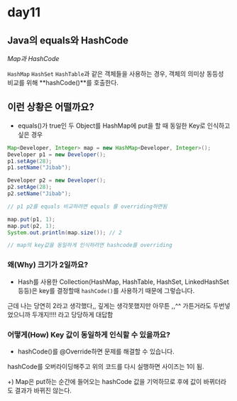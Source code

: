 # day11

## Java의 equals와 HashCode

*Map과 HashCode*

`HashMap` `HashSet` `HashTable`과 같은 객체들을 사용하는 경우, 객체의 의미상 동등성 비교를 위해 **hashCode()**를 호출한다.

## **이런 상황은 어떨까요?**

- equals()가 true인 두 Object를 HashMap에 put을 할 때 동일한 Key로 인식하고 싶은 경우

```java
Map<Developer, Integer> map = new HashMap<Developer, Integer>();
Developer p1 = new Developer();
p1.setAge(28);
p1.setName("Jibab");

Developer p2 = new Developer();
p2.setAge(28);
p2.setName("Jibab");

// p1 p2를 equals 비교하려면 equals 를 overriding하면됨

map.put(p1, 1);
map.put(p2, 1);
System.out.println(map.size()); // 2

// map의 key값을 동일하게 인식하려면 hashcode를 overriding
```

### **왜(Why) 크기가 2일까요?**

- Hash를 사용한 Collection(HashMap, HashTable, HashSet, LinkedHashSet등등)은 key를 결정할때 `hashCode()`를 사용하기 때문에 그렇습니다.

근데 나는 당연히 2라고 생각했다,, 깊게는 생각못했지만 아무튼 ,,^^ 가튼거라도 두번넣었으니까 두개지!!!! 라고 당당하게 대답함

### **어떻게(How) Key 값이 동일하게 인식할 수 있을까요?**

- hashCode()를 @Override하면 문제를 해결할 수 있습니다.

hashCode를 오버라이딩해주고 위의 코드를 다시 실행하면 사이즈는 1이 됨.

+) Map은 put하는 순간에 들어오는 hashCode 값을 기억하므로 후에 값이 바뀌더라도 결과가 바뀌진 않는다.